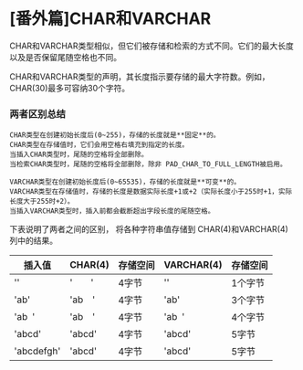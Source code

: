 # [番外篇]CHAR和VARCHAR

CHAR和VARCHAR类型相似，但它们被存储和检索的方式不同。它们的最大长度以及是否保留尾随空格也不同。

CHAR和VARCHAR类型的声明，其长度指示要存储的最大字符数。例如， CHAR(30)最多可容纳30个字符。

### 两者区别总结
```
CHAR类型在创建初始长度后(0~255)，存储的长度就是**固定**的。  
CHAR类型在存储值时，它们会用空格右填充到指定的长度。
当插入CHAR类型时，尾随的空格将全部删除。
当检索CHAR类型时，尾随的空格将全部删除，除非 PAD_CHAR_TO_FULL_LENGTH被启用。
```

```
VARCHAR类型在创建初始长度后(0~65535)，存储的长度就是**可变**的。  
VARCHAR类型在存储值时，存储的长度是数据实际长度+1或+2（实际长度小于255时+1，实际长度大于255时+2）。
当插入VARCHAR类型时，插入前都会截断超出字段长度的尾随空格。
```


下表说明了两者之间的区别， 将各种字符串值存储到 CHAR(4)和VARCHAR(4) 列中的结果。

插入值 | CHAR(4) | 存储空间 | VARCHAR(4) | 存储空间  |
------------ | ------------- | ------------ | ------------ | ------------ |
''	|	'&ensp;&ensp;&ensp;&ensp;'	|	4字节	|	''	|	1个字节
'ab'	|	'ab&ensp;&ensp;'	|	4字节	|	'ab'	|	3个字节
'ab&ensp;'	|	'ab&ensp;&ensp;'	|	4字节	|	'ab&ensp;'	|	4个字节
'abcd'	|	'abcd'	|	4字节	|	'abcd'	|	5字节
'abcdefgh'	|	'abcd'	|	4字节	|	'abcd'	|	5字节
